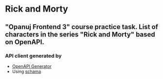 # Rick and Morty

## "Opanuj Frontend 3" course practice task. List of characters in the series "Rick and Morty" based on OpenAPI.

### API client generated by

- [OpenAPI Generator](https://openapi-generator.tech/)
- Using [schama](https://gist.githubusercontent.com/przeprogramowani/6e35bd3a347f4a58de6ec16514739f23/raw/506b7ff69b9bd8b32bc52bac318f6cd3fb468833/rickandmorty.json)
